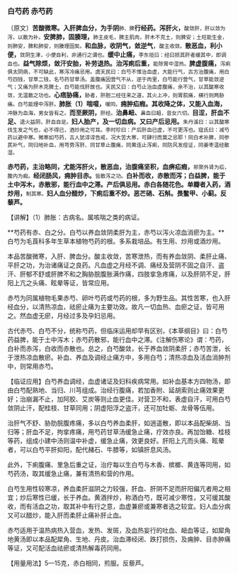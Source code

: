 ### 白芍药  赤芍药

〔原文〕**苦酸微寒。入肝脾血分，为手阴**<small>肺、脾</small>**行经药。泻肝火，**<small>酸敛肝，肝以敛为泻，以散为补。</small>**安脾肺，固腠理，**<small>肺主皮毛，脾主肌肉，肝木不克土，则脾安；土旺能生金，则肺安，脾和肺安，则腠理固矣。</small>**和血脉，收阴气，敛逆气**，<small>酸主收敛。</small>**散恶血，利小便，**<small>敛阴生津，小便自利，非通行之谓也。</small>**缓中止痛，**<small>李东垣曰：经曰损其肝者缓其中，即调血也。</small>**益气除烦，敛汗安胎，补劳退热。治泻痢后重，**<small>能除胃中湿热。</small>**脾虚腹痛，**<small>泻痢俱太阴病，不可缺此，寒泻冷痛忌用。虞天民曰：白芍不惟治血虚，大能行气，古方治腹痛，用白芍四钱，甘草二钱，名芍药甘草汤。盖腹痛因营气不从，逆于肉里，白芍能行营气，甘草能敛逆气；又痛为肝木克脾土，白芍能伐肝故也。天民又曰：白芍止治血虚腹痛，余不治，以其酸寒收敛，无温散之功也。</small>**心痞胁痛，**<small>胁者，肝胆二经往来之道，其火上冲，则胃脘痛，横行则两胁痛。白芍能理中泻肝。</small>**肺胀（1）喘噫，**<small>嗳同。</small>**痈肿疝瘕。其收降之体，又能入血海，**<small>冲脉为血海，男女皆有之。</small>**而至厥阴，**<small>肝经。</small>**治鼻衄、**<small>鼻血曰衄，音女六切。</small>**目涩，肝血不足、**<small>退火益阴，肝血自足。</small>**妇人胎产，及一切血病。又曰产后忌用。**<small>朱丹溪曰：以其酸寒伐生发之气也，必不得已，酒炒用之可耳。李时珍曰：产后肝血已虚，不可更泻也。寇氏曰：减芍药以避中寒。微寒如芍药，古人犹谆谆告戒，况大苦大寒，可肆行而莫之忌耶！同白术补脾，同参芪补气，同归地补血，用芎䓖泻肝、同甘草止腹痛，同黄连止泻痢，同防风发痘证，同姜枣温经散湿。</small>

**赤芍药，主治略同，尤能泻肝火，散恶血，治腹痛坚积，血痹疝瘕，**<small>邪聚外肾为疝，腹内为瘕。</small>**经闭肠风，痈肿目赤。**<small>皆散泻之功。</small>**白补而收，赤散而泻；白益脾，能于土中泻木，赤散邪，能行血中之滞。产后俱忌用。赤白各随花色。单瓣者入药，酒炒用，**<small>制其寒。</small>**妇人血分醋炒，下痢后重不炒。恶芒硝、石斛。畏鳖甲、小蓟。反藜芦。**

【讲解】（1）肺胀：古病名。属咳喘之类的病证。

**芍药有赤、白之分。白芍以养血敛阴柔肝为主，赤芍以泻火凉血消瘀为主。**白芍为毛莨科多年生草本植物芍药的根。多系栽培品。有生用、炒用或酒炒用。

本品苦酸微寒，入肝、脾血分。酸主收敛，苦寒泄热，而有养血敛阴、柔肝止痛、平肝之功，为治诸痛证之良药。凡血虚之月经不调、痛经及营阴不固之自汗、盗汗、肝郁不舒或肝脾不和之胸胁脘腹胀满作痛，四肢挛急疼痛，以及肝阴不足，肝阳上亢之头痛、眩晕等证，皆常应用。

赤芍为同属植物毛果赤芍、卵叶芍药或芍药的根，多为野生品。其性苦寒，也入肝经血分，以清热凉血，祛瘀止痛为主要功效。故凡一切血热、血瘀之证，皆可用之。然血虚无瘀，月经过多及孕妇忌用。

古代赤芍、白芍不分，统称芍药，但临床运用却早有区别，《本草纲目》曰：白芍药益脾，能于土中泻木；赤芍药散邪，能行血中之滞。《注解伤寒论》谓：芍药，白补而赤泻，白收而赤散也。总之，白芍酸敛，长于养血敛阴柔肝；赤芍苦泄，长于泄热凉血散瘀。补血、养血及调经止痛方中，多用白芍；清热凉血及活血消肿剂中，则常用赤芍。

【临证应用】白芍养血调经，血虚诸证及妇科疾病常用。如补血基本方四物汤，即由白芍配熟地、当归、川芎组成。治经行腹痛，若加香附、延胡索则止痛效果更好；治崩漏不止，加阿胶、艾炭等则止血更佳。对营卫不和，表虚自汗，可用白芍敛阴止汗，配桂枝、甘草同用；阴虚阳浮之盗汗，还可加牡蛎、龙骨等伍用。

治肝气不舒、胁肋脘腹疼痛，多以白芍养血柔肝，如逍遥散，即以本品配柴胡、当归等；肝血不足，拘挛疼痛，用芍药甘草汤缓急止痛，疗效亦良。再加饴糖、桂枝等药，组成小建中汤则温中补虚，缓急止痛，效更良好。肝阳上亢而头痛、眩晕者，可以白芍平肝抑阳，配代赭石、牛膝等，如镇肝息风汤。

此外，下痢腹痛、里急后重之证，治疗每以生白芍与木香、槟榔、黄连等同用，如芍药汤，取其缓急止痛，兼有清热和营的作用。

白芍生用性较寒凉，养血柔肝滋阴之力较强，肝血、肝阴不足而肝阳偏亢者用之相宜；炒后寒性已缓，长于养血。黄酒拌炒，称酒白芍，既可减少寒性，又可缓其酸收，而有活血之功，取其补中有行之意，血虚兼瘀或兼寒者选之较宜。妇人血分病又可以醋炒，能入肝而柔肝止痛补肝止血。

赤芍适用于温热病热入营血，发热、发斑，及血热妄行的吐血、衄血等证，如犀角地黄汤即以本品配犀角、生地、丹皮。治血滞经闭、跌打损伤，及痈肿、目赤肿痛等证，又可配活血祛瘀或清热解毒药同用。

【用量用法】5—15克，赤白相同，煎服。反藜芦。
